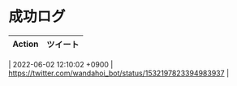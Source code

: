 # 成功ログ

| Action | ツイート |
| ------ | ------ |

| 2022-06-02 12:10:02 +0900 | https://twitter.com/wandahoi_bot/status/1532197823394983937 |
